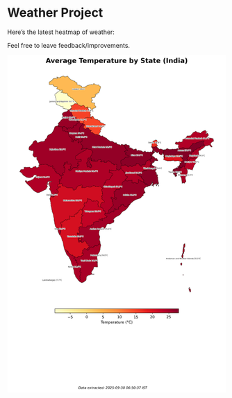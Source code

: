 # Weather Project

Here’s the latest heatmap of weather:

Feel free to leave feedback/improvements.

![India Heatmap](docs/assets/india_heatmap.png?v=DB3067)
